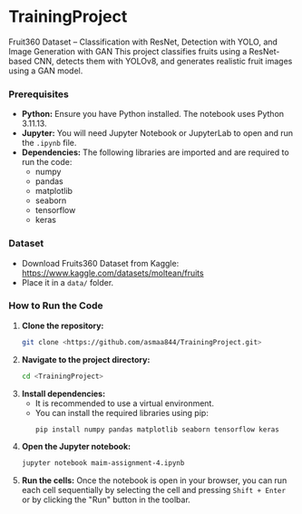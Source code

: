 # TrainingProject
Fruit360 Dataset – Classification with ResNet, Detection with YOLO, and Image Generation with GAN This project classifies fruits using a ResNet-based CNN, detects them with YOLOv8, and generates realistic fruit images using a GAN model.

### Prerequisites

* **Python:** Ensure you have Python installed. The notebook uses Python 3.11.13.
* **Jupyter:** You will need Jupyter Notebook or JupyterLab to open and run the `.ipynb` file.
* **Dependencies:** The following libraries are imported and are required to run the code:
    * numpy
    * pandas
    * matplotlib
    * seaborn
    * tensorflow
    * keras



### Dataset 
   - Download Fruits360 Dataset from Kaggle:  
     https://www.kaggle.com/datasets/moltean/fruits  
   - Place it in a `data/` folder.

### How to Run the Code

1.  **Clone the repository:**
    ```bash
    git clone <https://github.com/asmaa844/TrainingProject.git>
    ```
2.  **Navigate to the project directory:**
    ```bash
    cd <TrainingProject>
    ```
3.  **Install dependencies:**
    * It is recommended to use a virtual environment.
    * You can install the required libraries using pip:
        ```bash
        pip install numpy pandas matplotlib seaborn tensorflow keras
        ```
4.  **Open the Jupyter notebook:**
    ```bash
    jupyter notebook maim-assignment-4.ipynb
    ```
5.  **Run the cells:** Once the notebook is open in your browser, you can run each cell sequentially by selecting the cell and pressing `Shift + Enter` or by clicking the "Run" button in the toolbar.

